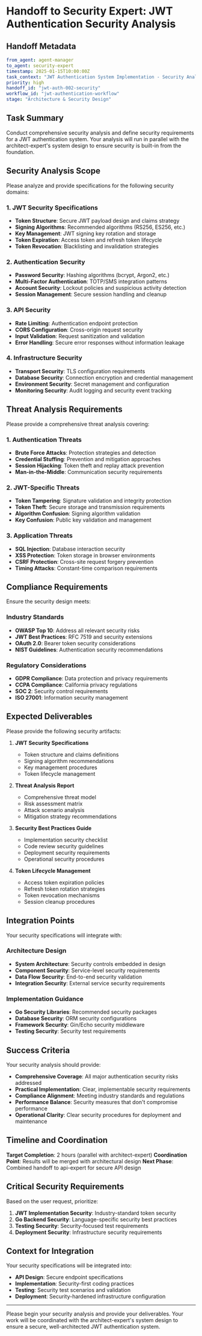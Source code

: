 # Handoff to Security Expert: JWT Authentication Security Analysis

## Handoff Metadata
```yaml
from_agent: agent-manager
to_agent: security-expert
timestamp: 2025-01-15T10:00:00Z
task_context: "JWT Authentication System Implementation - Security Analysis Phase"
priority: high
handoff_id: "jwt-auth-002-security"
workflow_id: "jwt-authentication-workflow"
stage: "Architecture & Security Design"
```

## Task Summary
Conduct comprehensive security analysis and define security requirements for a JWT authentication system. Your analysis will run in parallel with the architect-expert's system design to ensure security is built-in from the foundation.

## Security Analysis Scope
Please analyze and provide specifications for the following security domains:

### 1. JWT Security Specifications
- **Token Structure**: Secure JWT payload design and claims strategy
- **Signing Algorithms**: Recommended algorithms (RS256, ES256, etc.)
- **Key Management**: JWT signing key rotation and storage
- **Token Expiration**: Access token and refresh token lifecycle
- **Token Revocation**: Blacklisting and invalidation strategies

### 2. Authentication Security
- **Password Security**: Hashing algorithms (bcrypt, Argon2, etc.)
- **Multi-Factor Authentication**: TOTP/SMS integration patterns
- **Account Security**: Lockout policies and suspicious activity detection
- **Session Management**: Secure session handling and cleanup

### 3. API Security
- **Rate Limiting**: Authentication endpoint protection
- **CORS Configuration**: Cross-origin request security
- **Input Validation**: Request sanitization and validation
- **Error Handling**: Secure error responses without information leakage

### 4. Infrastructure Security
- **Transport Security**: TLS configuration requirements
- **Database Security**: Connection encryption and credential management
- **Environment Security**: Secret management and configuration
- **Monitoring Security**: Audit logging and security event tracking

## Threat Analysis Requirements
Please provide a comprehensive threat analysis covering:

### 1. Authentication Threats
- **Brute Force Attacks**: Protection strategies and detection
- **Credential Stuffing**: Prevention and mitigation approaches
- **Session Hijacking**: Token theft and replay attack prevention
- **Man-in-the-Middle**: Communication security requirements

### 2. JWT-Specific Threats
- **Token Tampering**: Signature validation and integrity protection
- **Token Theft**: Secure storage and transmission requirements
- **Algorithm Confusion**: Signing algorithm validation
- **Key Confusion**: Public key validation and management

### 3. Application Threats
- **SQL Injection**: Database interaction security
- **XSS Protection**: Token storage in browser environments
- **CSRF Protection**: Cross-site request forgery prevention
- **Timing Attacks**: Constant-time comparison requirements

## Compliance Requirements
Ensure the security design meets:

### Industry Standards
- **OWASP Top 10**: Address all relevant security risks
- **JWT Best Practices**: RFC 7519 and security extensions
- **OAuth 2.0**: Bearer token security considerations
- **NIST Guidelines**: Authentication security recommendations

### Regulatory Considerations
- **GDPR Compliance**: Data protection and privacy requirements
- **CCPA Compliance**: California privacy regulations
- **SOC 2**: Security control requirements
- **ISO 27001**: Information security management

## Expected Deliverables
Please provide the following security artifacts:

1. **JWT Security Specifications**
   - Token structure and claims definitions
   - Signing algorithm recommendations
   - Key management procedures
   - Token lifecycle management

2. **Threat Analysis Report**
   - Comprehensive threat model
   - Risk assessment matrix
   - Attack scenario analysis
   - Mitigation strategy recommendations

3. **Security Best Practices Guide**
   - Implementation security checklist
   - Code review security guidelines
   - Deployment security requirements
   - Operational security procedures

4. **Token Lifecycle Management**
   - Access token expiration policies
   - Refresh token rotation strategies
   - Token revocation mechanisms
   - Session cleanup procedures

## Integration Points
Your security specifications will integrate with:

### Architecture Design
- **System Architecture**: Security controls embedded in design
- **Component Security**: Service-level security requirements
- **Data Flow Security**: End-to-end security validation
- **Integration Security**: External service security requirements

### Implementation Guidance
- **Go Security Libraries**: Recommended security packages
- **Database Security**: ORM security configurations
- **Framework Security**: Gin/Echo security middleware
- **Testing Security**: Security test requirements

## Success Criteria
Your security analysis should provide:
- **Comprehensive Coverage**: All major authentication security risks addressed
- **Practical Implementation**: Clear, implementable security requirements
- **Compliance Alignment**: Meeting industry standards and regulations
- **Performance Balance**: Security measures that don't compromise performance
- **Operational Clarity**: Clear security procedures for deployment and maintenance

## Timeline and Coordination
**Target Completion**: 2 hours (parallel with architect-expert)
**Coordination Point**: Results will be merged with architectural design
**Next Phase**: Combined handoff to api-expert for secure API design

## Critical Security Requirements
Based on the user request, prioritize:

1. **JWT Implementation Security**: Industry-standard token security
2. **Go Backend Security**: Language-specific security best practices  
3. **Testing Security**: Security-focused test requirements
4. **Deployment Security**: Infrastructure security requirements

## Context for Integration
Your security specifications will be integrated into:
- **API Design**: Secure endpoint specifications
- **Implementation**: Security-first coding practices
- **Testing**: Security test scenarios and validation
- **Deployment**: Security-hardened infrastructure configuration

---

Please begin your security analysis and provide your deliverables. Your work will be coordinated with the architect-expert's system design to ensure a secure, well-architected JWT authentication system.